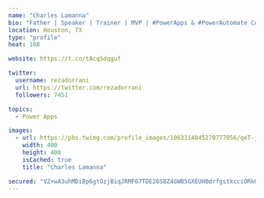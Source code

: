 ```yaml
---
name: "Charles Lamanna"
bio: "Father | Speaker | Trainer | MVP | #PowerApps & #PowerAutomate Community Super User | YouTuber Right-pointing triangle http://youtube.com/c/rezadorrani | Learn - Share - Clockwise rightwards and leftwards open circle arrows"
location: Houston, TX
type: "profile"
heat: 108

website: https://t.co/tAcqSdqguf

twitter:
  username: rezadorrani
  url: https://twitter.com/rezadorrani
  followers: 7451

topics:
  - Power Apps

images:
  - url: https://pbs.twimg.com/profile_images/1063114045270777856/qeT-jpWr_400x400.jpg
    width: 400
    height: 400
    isCached: true
    title: "Charles Lamanna"

secured: "VZ+wA3uhMDiBp6gtOzjBiqJRMF67TDE26S8Z4GWB5GXEUH0drfgstkccsORk0xeL1WLO+e7lLpCvsMQqbR8nCplc/11d+sb1MjqJhIzDZQ0qVScDsOPt4CMlCQ5Bq5d57blFvuYymAaXrCf4M4l8n0TflcTgRzUiB7nvqtGqWcIUK3b+ZO3oZqMcO+TmnWC6bgbrBVbcY6Wu67TTskr1y1BU8dPJuGz2n70FEFkqeyFBv4alus++W9j6Sl8g3zDF0MV7F0jA2FcA1ZknYzJzPTiOPuZzifvgXMiZOd0g2KfuITm9HImkeX0/D0rX093qREUp7YZghbILhhVjOVmeY8vcf9k/M+0VfFd4qRjBewP1k18H2STWTYzR/TkiQdk5v1KG5RsR2k8oAU4vs23wgcrVEz55MTZyBIupL/bCOtA=;5IoC9oeVfnbA1lKyW23Z6w=="
---
```


